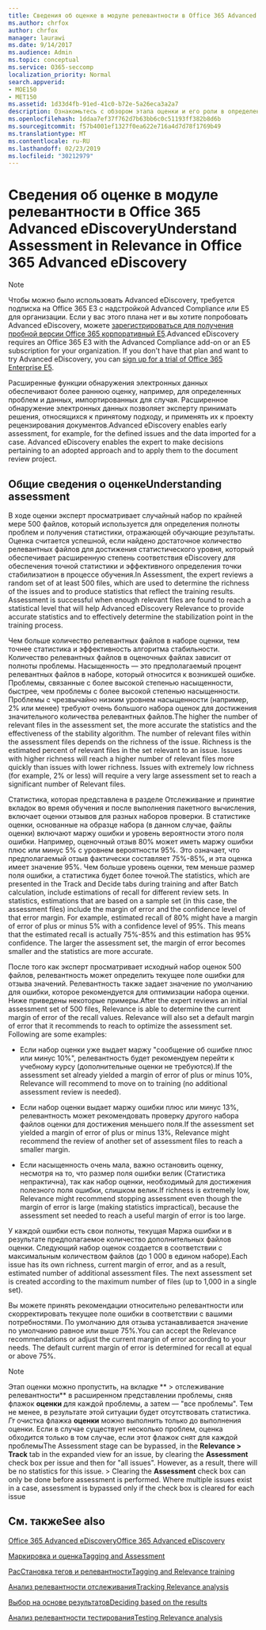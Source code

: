 ```yaml
---
title: Сведения об оценке в модуле релевантности в Office 365 Advanced eDiscovery
ms.author: chrfox
author: chrfox
manager: laurawi
ms.date: 9/14/2017
ms.audience: Admin
ms.topic: conceptual
ms.service: O365-seccomp
localization_priority: Normal
search.appverid:
- MOE150
- MET150
ms.assetid: 1d33d4fb-91ed-41c0-b72e-5a26eca3a2a7
description: Ознакомьтесь с обзором этапа оценки и его роли в определении богатости проблем во время обучения по релевантности в Office 365 Advanced eDiscovery.
ms.openlocfilehash: 1ddaa7ef37f762d7b63bb6c0c51193ff382b8d6b
ms.sourcegitcommit: f57b4001ef1327f0ea622e716a4d7d78f1769b49
ms.translationtype: MT
ms.contentlocale: ru-RU
ms.lasthandoff: 02/23/2019
ms.locfileid: "30212979"
---
```

# <a name="understand-assessment-in-relevance-in-office-365-advanced-ediscovery"></a><span data-ttu-id="55fbb-103">Сведения об оценке в модуле релевантности в Office 365 Advanced eDiscovery</span><span class="sxs-lookup"><span data-stu-id="55fbb-103">Understand Assessment in Relevance in Office 365 Advanced eDiscovery</span></span>

> [!NOTE]
> <span data-ttu-id="55fbb-p101">Чтобы можно было использовать Advanced eDiscovery, требуется подписка на Office 365 E3 с надстройкой Advanced Compliance или E5 для организации. Если у вас этого плана нет и вы хотите попробовать Advanced eDiscovery, можете [зарегистрироваться для получения пробной версии Office 365 корпоративный E5](https://go.microsoft.com/fwlink/p/?LinkID=698279).</span><span class="sxs-lookup"><span data-stu-id="55fbb-p101">Advanced eDiscovery requires an Office 365 E3 with the Advanced Compliance add-on or an E5 subscription for your organization. If you don't have that plan and want to try Advanced eDiscovery, you can [sign up for a trial of Office 365 Enterprise E5](https://go.microsoft.com/fwlink/p/?LinkID=698279).</span></span> 
  
<span data-ttu-id="55fbb-p102">Расширенные функции обнаружения электронных данных обеспечивают более раннюю оценку, например, для определенных проблем и данных, импортированных для случая. Расширенное обнаружение электронных данных позволяет эксперту принимать решения, относящихся к принятому подходу, и применять их к проекту рецензирования документов.</span><span class="sxs-lookup"><span data-stu-id="55fbb-p102">Advanced eDiscovery enables early assessment, for example, for the defined issues and the data imported for a case. Advanced eDiscovery enables the expert to make decisions pertaining to an adopted approach and to apply them to the document review project.</span></span>
  
## <a name="understanding-assessment"></a><span data-ttu-id="55fbb-108">Общие сведения о оценке</span><span class="sxs-lookup"><span data-stu-id="55fbb-108">Understanding assessment</span></span>

<span data-ttu-id="55fbb-p103">В ходе оценки эксперт просматривает случайный набор по крайней мере 500 файлов, который используется для определения полноты проблем и получения статистики, отражающей обучающие результаты. Оценка считается успешной, если найдено достаточное количество релевантных файлов для достижения статистического уровня, который обеспечивает расширенную степень соответствия eDiscovery для обеспечения точной статистики и эффективного определения точки стабилизатион в процессе обучения.</span><span class="sxs-lookup"><span data-stu-id="55fbb-p103">In Assessment, the expert reviews a random set of at least 500 files, which are used to determine the richness of the issues and to produce statistics that reflect the training results. Assessment is successful when enough relevant files are found to reach a statistical level that will help Advanced eDiscovery Relevance to provide accurate statistics and to effectively determine the stabilization point in the training process.</span></span> 
  
<span data-ttu-id="55fbb-p104">Чем больше количество релевантных файлов в наборе оценки, тем точнее статистика и эффективность алгоритма стабильности. Количество релевантных файлов в оценочных файлах зависит от полноты проблемы. Насыщенность — это предполагаемый процент релевантных файлов в наборе, который относится к возникшей ошибке. Проблемы, связанные с более высокой степенью насыщенности, быстрее, чем проблемы с более высокой степенью насыщенности. Проблемы с чрезвычайно низким уровнем насыщенности (например, 2% или менее) требуют очень большого набора оценок для достижения значительного количества релевантных файлов.</span><span class="sxs-lookup"><span data-stu-id="55fbb-p104">The higher the number of relevant files in the assessment set, the more accurate the statistics and the effectiveness of the stability algorithm. The number of relevant files within the assessment files depends on the richness of the issue. Richness is the estimated percent of relevant files in the set relevant to an issue. Issues with higher richness will reach a higher number of relevant files more quickly than issues with lower richness. Issues with extremely low richness (for example, 2% or less) will require a very large assessment set to reach a significant number of Relevant files.</span></span>
  
<span data-ttu-id="55fbb-p105">Статистика, которая представлена в разделе Отслеживание и принятие вкладок во время обучения и после выполнения пакетного вычисления, включает оценки отзывов для разных наборов проверки. В статистике оценки, основанные на образце набора (в данном случае, файлы оценки) включают маржу ошибки и уровень вероятности этого поля ошибки. Например, оценочный отзыв 80% может иметь маржу ошибки плюс или минус 5% с уровнем вероятности 95%. Это означает, что предполагаемый отзыв фактически составляет 75%-85%, и эта оценка имеет значение 95%. Чем больше уровень оценки, тем меньше размер поля ошибки, а статистика будет более точной.</span><span class="sxs-lookup"><span data-stu-id="55fbb-p105">The statistics, which are presented in the Track and Decide tabs during training and after Batch calculation, include estimations of recall for different review sets. In statistics, estimations that are based on a sample set (in this case, the assessment files) include the margin of error and the confidence level of that error margin. For example, estimated recall of 80% might have a margin of error of plus or minus 5% with a confidence level of 95%. This means that the estimated recall is actually 75%-85% and this estimation has 95% confidence. The larger the assessment set, the margin of error becomes smaller and the statistics are more accurate.</span></span> 
  
<span data-ttu-id="55fbb-p106">После того как эксперт просматривает исходный набор оценок 500 файлов, релевантность может определить текущее поле ошибки для отзыва значений. Релевантность также задает значение по умолчанию для ошибки, которое рекомендуется для оптимизации набора оценки. Ниже приведены некоторые примеры.</span><span class="sxs-lookup"><span data-stu-id="55fbb-p106">After the expert reviews an initial assessment set of 500 files, Relevance is able to determine the current margin of error of the recall values. Relevance will also set a default margin of error that it recommends to reach to optimize the assessment set. Following are some examples:</span></span>
  
- <span data-ttu-id="55fbb-124">Если набор оценки уже выдает маржу "сообщение об ошибке плюс или минус 10%", релевантность будет рекомендуем перейти к учебному курсу (дополнительные оценки не требуются).</span><span class="sxs-lookup"><span data-stu-id="55fbb-124">If the assessment set already yielded a margin of error of plus or minus 10%, Relevance will recommend to move on to training (no additional assessment review is needed).</span></span> 
    
- <span data-ttu-id="55fbb-125">Если набор оценки выдает маржу ошибки плюс или минус 13%, релевантность может рекомендовать проверку другого набора файлов оценки для достижения меньшего поля.</span><span class="sxs-lookup"><span data-stu-id="55fbb-125">If the assessment set yielded a margin of error of plus or minus 13%, Relevance might recommend the review of another set of assessment files to reach a smaller margin.</span></span> 
    
- <span data-ttu-id="55fbb-126">Если насыщенность очень мала, важно остановить оценку, несмотря на то, что размер поля ошибки велик (Статистика непрактична), так как набор оценки, необходимый для достижения полезного поля ошибки, слишком велик.</span><span class="sxs-lookup"><span data-stu-id="55fbb-126">If richness is extremely low, Relevance might recommend stopping assessment even though the margin of error is large (making statistics impractical), because the assessment set needed to reach a useful margin of error is too large.</span></span>
    
<span data-ttu-id="55fbb-p107">У каждой ошибки есть свои полноты, текущая Маржа ошибки и в результате предполагаемое количество дополнительных файлов оценки. Следующий набор оценок создается в соответствии с максимальным количеством файлов (до 1 000 в едином наборе).</span><span class="sxs-lookup"><span data-stu-id="55fbb-p107">Each issue has its own richness, current margin of error, and as a result, estimated number of additional assessment files. The next assessment set is created according to the maximum number of files (up to 1,000 in a single set).</span></span>
  
<span data-ttu-id="55fbb-p108">Вы можете принять рекомендации относительно релевантности или скорректировать текущее поле ошибки в соответствии с вашими потребностями. По умолчанию для отзыва устанавливается значение по умолчанию равное или выше 75%.</span><span class="sxs-lookup"><span data-stu-id="55fbb-p108">You can accept the Relevance recommendations or adjust the current margin of error according to your needs. The default current margin of error is determined for recall at equal or above 75%.</span></span>
  
> [!NOTE]
> <span data-ttu-id="55fbb-p109">Этап оценки можно пропустить, на вкладке \*\* \> отслеживание релевантности\*\* в расширенном представлении проблемы, сняв флажок **оценки** для каждой проблемы, а затем — "все проблемы". Тем не менее, в результате этой ситуации будет отсутствовать статистика. _Гт_ очистка флажка **оценки** можно выполнить только до выполнения оценки. Если в случае существует несколько проблем, оценка обходится только в том случае, если этот флажок снят для каждой проблемы</span><span class="sxs-lookup"><span data-stu-id="55fbb-p109">The Assessment stage can be bypassed, in the **Relevance \> Track** tab in the expanded view for an issue, by clearing the **Assessment** check box per issue and then for "all issues". However, as a result, there will be no statistics for this issue. > Clearing the **Assessment** check box can only be done before assessment is performed. Where multiple issues exist in a case, assessment is bypassed only if the check box is cleared for each issue</span></span> 
  
## <a name="see-also"></a><span data-ttu-id="55fbb-135">См. также</span><span class="sxs-lookup"><span data-stu-id="55fbb-135">See also</span></span>

[<span data-ttu-id="55fbb-136">Office 365 Advanced eDiscovery</span><span class="sxs-lookup"><span data-stu-id="55fbb-136">Office 365 Advanced eDiscovery</span></span>](office-365-advanced-ediscovery.md)
  
[<span data-ttu-id="55fbb-137">Маркировка и оценка</span><span class="sxs-lookup"><span data-stu-id="55fbb-137">Tagging and Assessment</span></span>](tagging-and-assessment-in-advanced-ediscovery.md)
  
[<span data-ttu-id="55fbb-138">РасСтановка тегов и релевантности</span><span class="sxs-lookup"><span data-stu-id="55fbb-138">Tagging and Relevance training</span></span>](tagging-and-relevance-training-in-advanced-ediscovery.md)
  
[<span data-ttu-id="55fbb-139">Анализ релевантности отслеживания</span><span class="sxs-lookup"><span data-stu-id="55fbb-139">Tracking Relevance analysis</span></span>](track-relevance-analysis-in-advanced-ediscovery.md)
  
[<span data-ttu-id="55fbb-140">Выбор на основе результатов</span><span class="sxs-lookup"><span data-stu-id="55fbb-140">Deciding based on the results</span></span>](decision-based-on-the-results-in-advanced-ediscovery.md)
  
[<span data-ttu-id="55fbb-141">Анализ релевантности тестирования</span><span class="sxs-lookup"><span data-stu-id="55fbb-141">Testing Relevance analysis</span></span>](test-relevance-analysis-in-advanced-ediscovery.md)

